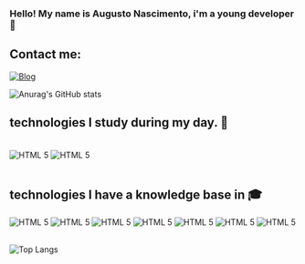 
### Hello! My name is Augusto Nascimento, i'm a young developer 👋

## Contact me: <br/>
[![Blog](https://img.shields.io/badge/Gmail-D14836?style=for-the-badge&logo=gmail&logoColor=white)](https://criarmeulink.com.br/u/1709295390)

![Anurag's GitHub stats](https://github-readme-stats.vercel.app/api?username=xcnoris&show_icons=true&theme=radical)

## technologies I study during my day. 👔

<div style="display: inline_block">
<br/>
  <img align="center" alt="HTML 5" src="https://img.shields.io/badge/C%23-239120?style=for-the-badge&logo=c-sharp&logoColor=white"/>
  <img align="center" alt="HTML 5" src="https://img.shields.io/badge/MySQL-00000F?style=for-the-badge&logo=mysql&logoColor=white"/>
</div ><br/>

## technologies I have a knowledge base in 🎓
<div style="display: inline_block">
  
  <img align="center" alt="HTML 5" src="https://img.shields.io/badge/Python-3776AB?style=for-the-badge&logo=python&logoColor=white"/>
  <img align="center" alt="HTML 5" src="https://img.shields.io/badge/PostgreSQL-316192?style=for-the-badge&logo=postgresql&logoColor=white"/>
  <img align="center" alt="HTML 5" src="https://img.shields.io/badge/C%23-239120?style=for-the-badge&logo=c-sharp&logoColor=white"/>
  <img align="center" alt="HTML 5" src="https://img.shields.io/badge/JavaScript-F7DF1E?style=for-the-badge&logo=javascript&logoColor=black"/>
  <img align="center" alt="HTML 5" src="https://img.shields.io/badge/MySQL-00000F?style=for-the-badge&logo=mysql&logoColor=white"/>
  <img align="center" alt="HTML 5" src="https://img.shields.io/badge/HTML5-E34F26?style=for-the-badge&logo=html5&logoColor=white"/>
  <img align="center" alt="HTML 5" src="https://img.shields.io/badge/CSS3-1572B6?style=for-the-badge&logo=css3&logoColor=white"/>

<br/>
<br/>

![Top Langs](https://github-readme-stats.vercel.app/api/top-langs/?username=xcnoris/&hide_progress=DonutChartlayout)
</div >


